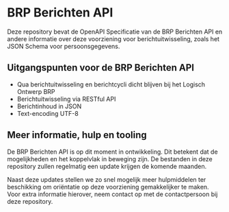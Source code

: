 # BRP Berichten API
Deze repository bevat de OpenAPI Specificatie van de BRP Berichten API en andere informatie over deze voorziening voor berichtuitwisseling, zoals het JSON Schema voor persoonsgegevens.

## Uitgangspunten voor de BRP Berichten API

- Qua berichtuitwisseling en berichtcycli dicht blijven bij het Logisch Ontwerp BRP
- Berichtuitwisseling via RESTful API
- Berichtinhoud in JSON
- Text-encoding UTF-8

## Meer informatie, hulp en tooling

De BRP Berichten API is op dit moment in ontwikkeling. Dit betekent dat de mogelijkheden en het koppelvlak in beweging zijn. De bestanden in deze repository zullen regelmatig een update krijgen de komende maanden. 

Naast deze updates stellen we zo snel mogelijk meer hulpmiddelen ter beschikking om oriëntatie op deze voorziening gemakkelijker te maken. Voor extra informatie hierover, neem contact op met de contactpersoon bij deze repository.

